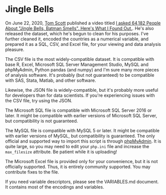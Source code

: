 # Jingle Bells

On June 22, 2020, [Tom Scott](https://www.youtube.com/user/enyay) published a video titled [I asked 64,182 People About "Jingle Bells, Batman Smells". Here's What I Found Out.](https://youtu.be/V5u9JSnAAU4). He's also released the dataset, which he's begun to clean for his purposes. I've further cleaned it, encoded the countries as a numerical variable, and prepared it as a SQL, CSV, and Excel file, for your viewing and data analysis pleasure.

The CSV file is the most widely-compatible dataset. It is compatible with base R, Excel, Microsoft SQL Server Management Studio, MySQL and phpMyAdmin, Python pandas (and numpy) and I'm sure many more pieces of analysis software. It's probably (but not guaranteed) to be compatible with SAS, Stata, Matlab, and other software.

Likewise, the JSON file is widely-compatible, but it's probably more useful for developers than for data scientists. If you're experiencing issues with the CSV file, try using the JSON.

The Microsoft SQL file is compatible with Microsoft SQL Server 2016 or later. It might be compatible with earlier versions of Microsoft SQL Server, but compatibility is not guaranteed.

The MySQL file is compatible with MySQL 5 or later. It might be compatible with earlier versions of MySQL, but compatibility is guaranteed. The only official and supported way to import this script is through [phpMyAdmin](https://www.phpmyadmin.com). It is quite large, so you may need to edit your `php.ini` file and increase the `max_filesize` attribute. Be patient while it is uploading!

The Microsoft Excel file is provided only for your convenience, but it is not officially supported. Thus, it is entirely community supported. You may contribute fixes to the file.

If you need variable descriptors, please see the VARIABLES.md document. It contains most of the encodings and variables.

